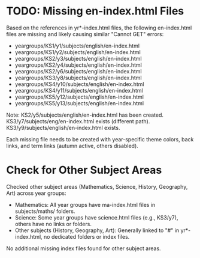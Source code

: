 # TODO: Missing en-index.html Files

Based on the references in yr*-index.html files, the following en-index.html files are missing and likely causing similar "Cannot GET" errors:

- yeargroups/KS1/y1/subjects/english/en-index.html
- yeargroups/KS1/y2/subjects/english/en-index.html
- yeargroups/KS2/y3/subjects/english/en-index.html
- yeargroups/KS2/y4/subjects/english/en-index.html
- yeargroups/KS2/y6/subjects/english/en-index.html
- yeargroups/KS3/y8/subjects/english/en-index.html
- yeargroups/KS4/y10/subjects/english/en-index.html
- yeargroups/KS4/y11/subjects/english/en-index.html
- yeargroups/KS5/y12/subjects/english/en-index.html
- yeargroups/KS5/y13/subjects/english/en-index.html

Note: KS2/y5/subjects/english/en-index.html has been created.
KS3/y7/subjects/eng/en-index.html exists (different path).
KS3/y9/subjects/english/en-index.html exists.

Each missing file needs to be created with year-specific theme colors, back links, and term links (autumn active, others disabled).

# Check for Other Subject Areas

Checked other subject areas (Mathematics, Science, History, Geography, Art) across year groups:
- Mathematics: All year groups have ma-index.html files in subjects/maths/ folders.
- Science: Some year groups have science.html files (e.g., KS3/y7), others have no links or folders.
- Other subjects (History, Geography, Art): Generally linked to "#" in yr*-index.html, no dedicated folders or index files.

No additional missing index files found for other subject areas.
